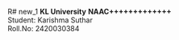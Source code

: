 R# new_1
<strong> KL University</strong>
<pr><b>NAAC+++++++++++++</b><br>
Student: Karishma Suthar<br>
Roll.No: 2420030384</pr>
